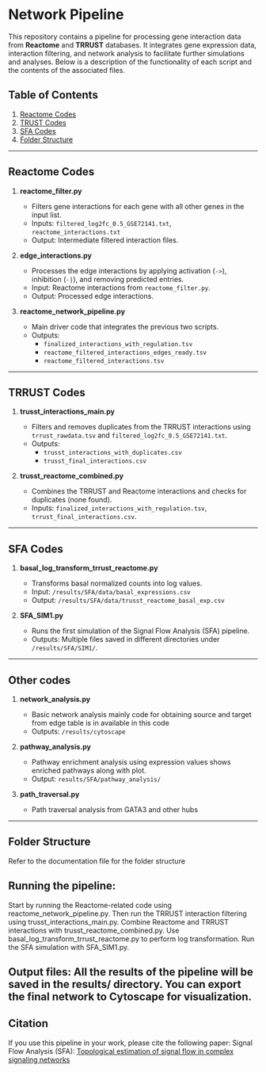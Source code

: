# Network Pipeline

This repository contains a pipeline for processing gene interaction data from **Reactome** and **TRRUST** databases. It integrates gene expression data, interaction filtering, and network analysis to facilitate further simulations and analyses. Below is a description of the functionality of each script and the contents of the associated files.

## Table of Contents
1. [Reactome Codes](#reactome-codes)
2. [TRUST Codes](#trusst-codes)
3. [SFA Codes](#sfa-codes)
4. [Folder Structure](#folder-structure)

---

## Reactome Codes

1. **reactome_filter.py**  
   - Filters gene interactions for each gene with all other genes in the input list.  
   - Inputs: `filtered_log2fc_0.5_GSE72141.txt`, `reactome_interactions.txt`  
   - Output: Intermediate filtered interaction files.

2. **edge_interactions.py**  
   - Processes the edge interactions by applying activation (`->`), inhibition (`-|`), and removing predicted entries.  
   - Input: Reactome interactions from `reactome_filter.py`.  
   - Output: Processed edge interactions.

3. **reactome_network_pipeline.py**  
   - Main driver code that integrates the previous two scripts.  
   - Outputs:  
     - `finalized_interactions_with_regulation.tsv`  
     - `reactome_filtered_interactions_edges_ready.tsv`  
     - `reactome_filtered_interactions.tsv`

---

## TRRUST Codes

1. **trusst_interactions_main.py**  
   - Filters and removes duplicates from the TRRUST interactions using `trrust_rawdata.tsv` and `filtered_log2fc_0.5_GSE72141.txt`.  
   - Outputs:  
     - `trusst_interactions_with_duplicates.csv`  
     - `trusst_final_interactions.csv`

2. **trusst_reactome_combined.py**  
   - Combines the TRRUST and Reactome interactions and checks for duplicates (none found).  
   - Inputs: `finalized_interactions_with_regulation.tsv`, `trrust_final_interactions.csv`.

---

## SFA Codes

1. **basal_log_transform_trrust_reactome.py**  
   - Transforms basal normalized counts into log values.  
   - Input: `/results/SFA/data/basal_expressions.csv`  
   - Output: `/results/SFA/data/trusst_reactome_basal_exp.csv`

2. **SFA_SIM1.py**  
   - Runs the first simulation of the Signal Flow Analysis (SFA) pipeline.  
   - Outputs: Multiple files saved in different directories under `/results/SFA/SIM1/`.

---

## Other codes
1. **network_analysis.py**
   - Basic network analysis mainly code for obtaining source and target from edge table is in available in this code
   - Outputs: `/results/cytoscape`
     
2. **pathway_analysis.py**
   - Pathway enrichment analysis using expression values shows enriched pathways along with plot.
   - Output: `results/SFA/pathway_analysis/`

3. **path_traversal.py**
   - Path traversal analysis from GATA3 and other hubs
---

## Folder Structure
Refer to the documentation file for the folder structure

## Running the pipeline:

Start by running the Reactome-related code using reactome_network_pipeline.py.
Then run the TRRUST interaction filtering using trusst_interactions_main.py.
Combine Reactome and TRRUST interactions with trusst_reactome_combined.py.
Use basal_log_transform_trrust_reactome.py to perform log transformation.
Run the SFA simulation with SFA_SIM1.py.

## Output files: All the results of the pipeline will be saved in the results/ directory. You can export the final network to Cytoscape for visualization.

## Citation
If you use this pipeline in your work, please cite the following paper:
Signal Flow Analysis (SFA): [Topological estimation of signal flow in complex signaling networks](https://www.nature.com/articles/s41598-018-23643-5)

